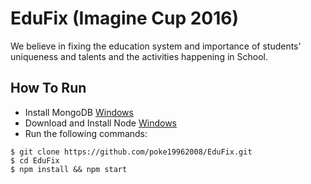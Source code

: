 # EduFix (Imagine Cup 2016)

We believe in fixing the education system and  importance of students' uniqueness and talents and the activities happening in School.

## How To Run

- Install MongoDB [Windows](https://docs.mongodb.org/manual/tutorial/install-mongodb-on-windows/)
- Download and Install Node [Windows](https://nodejs.org/en/download/)
- Run the following commands: 
```
$ git clone https://github.com/poke19962008/EduFix.git
$ cd EduFix
$ npm install && npm start
```
